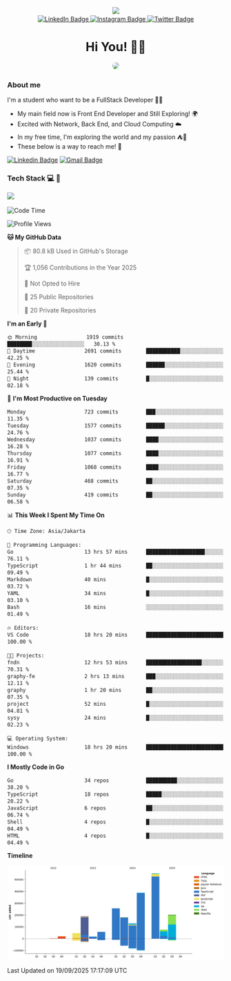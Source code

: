 <div>
  <div id="header" align="center">
      <img src="https://media.giphy.com/media/nFLW7PNGgN3lI68rdv/giphy.gif" width="100"/>
      <div id="badges" style="margin-bottom:20px">
        <a href="https://www.linkedin.com/in/daffadon/">
          <img src="https://img.shields.io/badge/LinkedIn-blue?style=for-the-badge&logo=linkedin&logoColor=white" alt="LinkedIn Badge"/>
        </a>
        <a href="https://www.instagram.com/daffadon_/">
          <img src="https://img.shields.io/badge/Instagram-E4405F?style=for-the-badge&logo=instagram&logoColor=white" alt="Instagram Badge"/>
        </a>
        <a href="https://twitter.com/daffadon_">
          <img src="https://img.shields.io/badge/Twitter-blue?style=for-the-badge&logo=twitter&logoColor=white" alt="Twitter Badge"/>
        </a>
      </div>
    <h1>Hi You! 🙌🙌</h1>
    <img src="https://media.giphy.com/media/rJsMvyk7AHHiW9qKLM/giphy.gif" height=200 style="border-radius:10px" />
  </div>
</div>

### About me

I'm a student who want to be a FullStack Developer 🧑‍💻

- My main field now is Front End Developer and Still Exploring! 🌍
- Excited with Network, Back End, and Cloud Computing ☁️
- In my free time, I'm exploring the world and my passion ⛺🍵
- These below is a way to reach me! 🏃

[![Linkedin Badge](https://skillicons.dev/icons?i=linkedin)](https://www.linkedin.com/in/daffadon)
[![Gmail Badge](https://skillicons.dev/icons?i=gmail)](https://mail.google.com/mail/?view=cm&fs=1&to=daffaputranarendra9@gmail.com)

### Tech Stack 💻 📘

<img src="https://skillicons.dev/icons?i=java,html,css,javascript,typescript,golang,react,next,express,vite,tailwind,mui,prisma,mongodb,mysql,firebase,jest,git,jenkins,docker,kubernetes,github,postman,prometheus,grafana,gcp,vscode,arch,&perline=9"/>

<!--START_SECTION:waka-->
![Code Time](http://img.shields.io/badge/Code%20Time-386%20hrs%2044%20mins-blue)

![Profile Views](http://img.shields.io/badge/Profile%20Views-0-blue)

**🐱 My GitHub Data** 

> 📦 80.8 kB Used in GitHub's Storage 
 > 
> 🏆 1,056 Contributions in the Year 2025
 > 
> 🚫 Not Opted to Hire
 > 
> 📜 25 Public Repositories 
 > 
> 🔑 20 Private Repositories 
 > 
**I'm an Early 🐤** 

```text
🌞 Morning                1919 commits        ████████░░░░░░░░░░░░░░░░░   30.13 % 
🌆 Daytime                2691 commits        ███████████░░░░░░░░░░░░░░   42.25 % 
🌃 Evening                1620 commits        ██████░░░░░░░░░░░░░░░░░░░   25.44 % 
🌙 Night                  139 commits         █░░░░░░░░░░░░░░░░░░░░░░░░   02.18 % 
```
📅 **I'm Most Productive on Tuesday** 

```text
Monday                   723 commits         ███░░░░░░░░░░░░░░░░░░░░░░   11.35 % 
Tuesday                  1577 commits        ██████░░░░░░░░░░░░░░░░░░░   24.76 % 
Wednesday                1037 commits        ████░░░░░░░░░░░░░░░░░░░░░   16.28 % 
Thursday                 1077 commits        ████░░░░░░░░░░░░░░░░░░░░░   16.91 % 
Friday                   1068 commits        ████░░░░░░░░░░░░░░░░░░░░░   16.77 % 
Saturday                 468 commits         ██░░░░░░░░░░░░░░░░░░░░░░░   07.35 % 
Sunday                   419 commits         ██░░░░░░░░░░░░░░░░░░░░░░░   06.58 % 
```


📊 **This Week I Spent My Time On** 

```text
🕑︎ Time Zone: Asia/Jakarta

💬 Programming Languages: 
Go                       13 hrs 57 mins      ███████████████████░░░░░░   76.11 % 
TypeScript               1 hr 44 mins        ██░░░░░░░░░░░░░░░░░░░░░░░   09.49 % 
Markdown                 40 mins             █░░░░░░░░░░░░░░░░░░░░░░░░   03.72 % 
YAML                     34 mins             █░░░░░░░░░░░░░░░░░░░░░░░░   03.10 % 
Bash                     16 mins             ░░░░░░░░░░░░░░░░░░░░░░░░░   01.49 % 

🔥 Editors: 
VS Code                  18 hrs 20 mins      █████████████████████████   100.00 % 

🐱‍💻 Projects: 
fndn                     12 hrs 53 mins      ██████████████████░░░░░░░   70.31 % 
graphy-fe                2 hrs 13 mins       ███░░░░░░░░░░░░░░░░░░░░░░   12.11 % 
graphy                   1 hr 20 mins        ██░░░░░░░░░░░░░░░░░░░░░░░   07.35 % 
project                  52 mins             █░░░░░░░░░░░░░░░░░░░░░░░░   04.81 % 
sysy                     24 mins             █░░░░░░░░░░░░░░░░░░░░░░░░   02.23 % 

💻 Operating System: 
Windows                  18 hrs 20 mins      █████████████████████████   100.00 % 
```

**I Mostly Code in Go** 

```text
Go                       34 repos            ██████████░░░░░░░░░░░░░░░   38.20 % 
TypeScript               18 repos            █████░░░░░░░░░░░░░░░░░░░░   20.22 % 
JavaScript               6 repos             ██░░░░░░░░░░░░░░░░░░░░░░░   06.74 % 
Shell                    4 repos             █░░░░░░░░░░░░░░░░░░░░░░░░   04.49 % 
HTML                     4 repos             █░░░░░░░░░░░░░░░░░░░░░░░░   04.49 % 
```



**Timeline**

![Lines of Code chart](https://raw.githubusercontent.com/Daffadon/Daffadon/main/assets/bar_graph.png)


 Last Updated on 19/09/2025 17:17:09 UTC
<!--END_SECTION:waka-->

